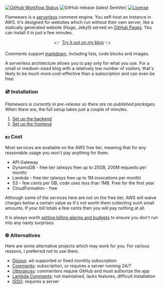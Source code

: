 [![GitHub Workflow Status](https://img.shields.io/github/actions/workflow/status/michaelboyles/flamewars/node.js.yml?branch=develop)](https://github.com/michaelboyles/flamewars/actions) ![GitHub release (latest SemVer)](https://img.shields.io/github/v/release/michaelboyles/flamewars?sort=semver) [![License](https://img.shields.io/github/license/michaelboyles/flamewars)](https://github.com/michaelboyles/flamewars/blob/develop/LICENSE)

Flamewars is a [serverless](https://en.wikipedia.org/wiki/Serverless_computing) comment engine. You self-host an instance in AWS. It's
designed for websites which run without their own server, like a statically generated website (Hugo, Jekyll) served on
[GitHub Pages](https://pages.github.com/). You can install it in just a few minutes.

<p align="center">👉 &nbsp;<a href="https://boyl.es/">Try it out on my blog<a> 👈</p>

Comments support [markdown](https://en.wikipedia.org/wiki/Markdown), including lists, code blocks and images.

A serverless architecture allows you to pay only for what you use. For a small or medium-sized blog with a relatively low number of
visitors, that's likely to be much more cost-effective than a subscription and can even be free.

### 💿 Installation

*Flamewars is currently in pre-release so there are no published packages.* When there are, the full setup takes just a couple of minutes.
 
1. [Set up the backend](https://github.com/michaelboyles/flamewars/wiki/AWS-Installation-Instructions)
2. [Set up the frontend](https://github.com/michaelboyles/flamewars/wiki/Client-Setup)

### 💵 Cost

Most services are available on the AWS free tier, meaning that for any reasonable usage you won't pay anything for them.

 - API Gateway
 - DynamoDB - free tier (always free up to 25GB, 200M requests per month)
 - Lambda - free tier (always free up to 1M invocations per month)
 - S3 - few cents per GB, code uses less than 1MB. Free for the first year
 - CloudFormation - free

Although some of the services here are not on the free tier, AWS will waive charges below a certain value as it's not worth them
collecting such small amounts. If your bill totals a few cents then you will pay nothing at all.

It is always worth [setting billing alarms and budgets](https://docs.aws.amazon.com/awsaccountbilling/latest/aboutv2/checklistforunwantedcharges.html)
to ensure you don't run into any nasty surprises.

### 🌐 Alternatives
 
Here are some alternative projects which may work for you. For various reasons, I preferred not to use them.

 - [Disqus](https://disqus.com/): ad-supported or fixed monthly subscription
 - [Commento](https://commento.io/): subscription, or requires a server running 24/7
 - [Utterances](https://github.com/utterance/utterances): commenters require GitHub and must authorize the app
 - [Lambda Comments](https://github.com/jimpick/lambda-comments): not maintained, lacks features, difficult installation
 - [ISSO](https://posativ.org/isso/docs/install/): requires a server
